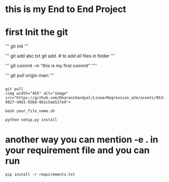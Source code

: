# this is my End to End Project

# first Init the git
'''
git init
'''

'''
git add abc.txt
git add. # to add all files in folder
'''

'''
git commit -m "this is my first commit"
''''

'''
git pull origin main
'''
```

git pull
<img width="455" alt="image" src="https://github.com/Dharanihandyal/LinearRegression_e2e/assets/95348233/436ef73d-9827-49d1-93bd-862c5ae517e9">

```

```
bash your_file_name.sh
```

```
python setup.py install
```

# another way you can mention -e . in your requirement file and you can run

```
pip install -r requirements.txt
```


